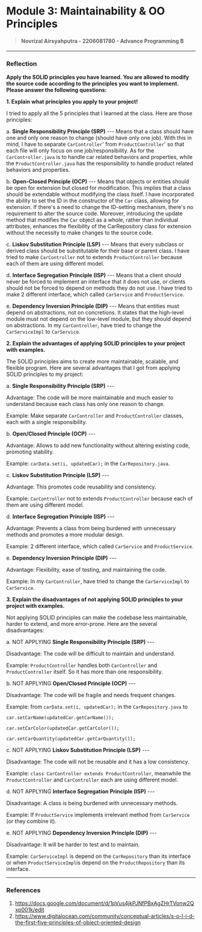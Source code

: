 # Module 3: Maintainability & OO Principles

> #### Novrizal Airsyahputra - 2206081780 - Advance Programming B

---

### Reflection
**Apply the SOLID principles you have learned. 
You are allowed to modify the source code according to the principles you want to implement. 
Please answer the following questions:**

**1. Explain what principles you apply to your project!**

I tried to apply all the 5 principles that I learned at the class.
Here are those principles:

a. **Single Responsibility Principle (SRP)** --- Means that a class should have one and only one reason to change (should have only one job).
With this in mind, I have to separate `CarController`' from `ProductController`' so that each file will only focus on one job/responsibility. 
As for the `CarController.java` is to handle car related behaviors and properties, 
while the `ProductController.java` has the responsibility to handle product related behaviors and properties.

b. **Open-Closed Principle (OCP)** --- Means that objects or entities should be open for extension but closed for modification.
This implies that a class should be extendable without modifying the class itself.
I have incorporated the ability to set the ID in the constructor of the `Car` class, allowing for extension.
If there's a need to change the ID-setting mechanism, there's no requirement to alter the source code.
Moreover, introducing the update method that modifies the `Car` object as a whole, rather than individual attributes,
enhances the flexibility of the CarRepository class for extension without the necessity to make changes to the source code.

c. **Liskov Substitution Principle (LSP)** --- Means that every subclass or derived class should be substitutable for their base or parent class.
I have tried to make `CarController` not to extends `ProductController` because each of them are using different model.

d. **Interface Segregation Principle (ISP)** --- Means that a client should never be forced to implement an interface that it does not use,
or clients should not be forced to depend on methods they do not use.
I have tried to make 2 different interface, which called `CarService` and `ProductService`.

e. **Dependency Inversion Principle (DIP)** --- Means that entities must depend on abstractions, not on concretions.
It states that the high-level module must not depend on the low-level module, but they should depend on abstractions.
In my `CarController`, have tried to change the `CarServiceImpl` to `CarService`.

**2. Explain the advantages of applying SOLID principles to your project with examples.**

The SOLID principles aims to create more maintainable, scalable, and flexible program. 
Here are several advantages that I got from applying SOLID principles to my project:

a. **Single Responsibility Principle (SRP)** ---

Advantage: The code will be more maintainable and much easier to understand because each class has only one reason to change.

Example: Make separate `CarController` and `ProductController` classes, each with a single responsibility. 

b. **Open/Closed Principle (OCP)** ---

Advantage: Allows to add new functionality without altering existing code, promoting stability.

Example: `carData.set(i, updatedCar);` in the `CarRepository.java`.

c. **Liskov Substitution Principle (LSP)** ---

Advantage: This promotes code reusability and consistency.

Example: `CarController` not to extends `ProductController` because each of them are using different model.

d. **Interface Segregation Principle (ISP)** ---

Advantage: Prevents a class from being burdened with unnecessary methods and promotes a more modular design.

Example: 2 different interface, which called `CarService` and `ProductService`.

e. **Dependency Inversion Principle (DIP)** ---

Advantage: Flexibility, ease of testing, and maintaining the code.

Example: In my `CarController`, have tried to change the `CarServiceImpl` to `CarService`.

**3. Explain the disadvantages of not applying SOLID principles to your project with examples.**

Not applying SOLID principles can make the codebase less maintainable, harder to extend, and more error-prone. 
Here are the several disadvantages:

a. NOT APPLYING **Single Responsibility Principle (SRP)** ---

Disadvantage: The code will be difficult to maintain and understand.

Example: `ProductController` handles both `CarController` and `ProductController` itself. So it has more than one responsibility.

b. NOT APPLYING **Open/Closed Principle (OCP)** ---

Disadvantage: The code will be fragile and needs frequent changes.

Example: from `carData.set(i, updatedCar);` in the `CarRepository.java` to 

`car.setCarName(updatedCar.getCarName());`

`car.setCarColor(updatedCar.getCarColor());`

`car.setCarQuantity(updatedCar.getCarQuantity());`

c. NOT APPLYING **Liskov Substitution Principle (LSP)** ---

Disadvantage: The code will not be reusable and it has a low consistency.

Example: `class CarController extends ProductController`, meanwhile the `ProductController` and `CarController` each are using different model.

d. NOT APPLYING **Interface Segregation Principle (ISP)** ---

Disadvantage: A class is being burdened with unnecessary methods.

Example: If `ProductService` implements irrelevant method from `CarService` (or they combine it).

e. NOT APPLYING **Dependency Inversion Principle (DIP)** ---

Disadvantage: It will be harder to test and to maintain.

Example: `CarServiceImpl` is depend on the `CarRepository` than its interface 
or when `ProductServiceImpl`is depend on the `ProductRepository` than its interface.

---

### References
1. https://docs.google.com/document/d/1pVus4jkPJNfPBxAgZHrTVonw2Qxp001k/edit
2. https://www.digitalocean.com/community/conceptual-articles/s-o-l-i-d-the-first-five-principles-of-object-oriented-design